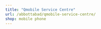 ```yaml
---
title: "Qmobile Service Centre"
url: /abbottabad/qmobile-service-centre/
shop: mobile phone
---
```

